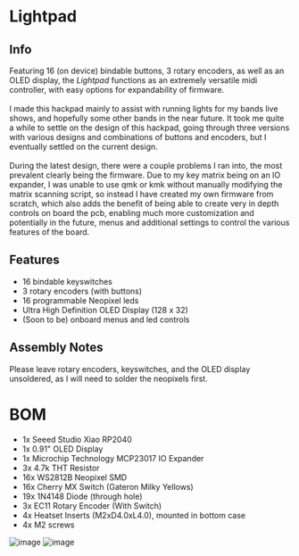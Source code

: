 # Lightpad

## Info
Featuring 16 (on device) bindable buttons, 3 rotary encoders, as well as an OLED display, the *Lightpad* functions as an extremely versatile midi controller, with easy options for expandability of firmware. <br><br>I made this hackpad mainly to assist with running lights for my bands live shows, and hopefully some other bands in the near future. It took me quite a while to settle on the design of this hackpad, going through three versions with various designs and combinations of buttons and encoders, but I eventually settled on the current design. <br><br>During the latest design, there were a couple problems I ran into, the most prevalent clearly being the firmware. Due to my key matrix being on an IO expander, I was unable to use qmk or kmk without manually modifying the matrix scanning script, so instead I have created my own firmware from scratch, which also adds the benefit of being able to create very in depth controls on board the pcb, enabling much more customization and potentially in the future, menus and additional settings to control the various features of the board.

## Features
- 16 bindable keyswitches
- 3 rotary encoders (with buttons)
- 16 programmable Neopixel leds
- Ultra High Definition OLED Display (128 x 32)
- (Soon to be) onboard menus and led controls

## Assembly Notes
Please leave rotary encoders, keyswitches, and the OLED display unsoldered, as I will need to solder the neopixels first.

# BOM
- 1x Seeed Studio Xiao RP2040
- 1x 0.91" OLED Display
- 1x Microchip Technology MCP23017 IO Expander
- 3x 4.7k THT Resistor
- 16x WS2812B Neopixel SMD
- 16x Cherry MX Switch (Gateron Milky Yellows)
- 19x 1N4148 Diode (through hole)
- 3x EC11 Rotary Encoder (With Switch)
- 4x Heatset Inserts (M2xD4.0xL4.0), mounted in bottom case
- 4x M2 screws


![image](https://github.com/user-attachments/assets/965d2bb6-6c83-4d3c-b4d6-a86ae7c5cdc4)
![image](https://github.com/user-attachments/assets/46baf860-0ce0-4bbb-b514-fc6029504718)

